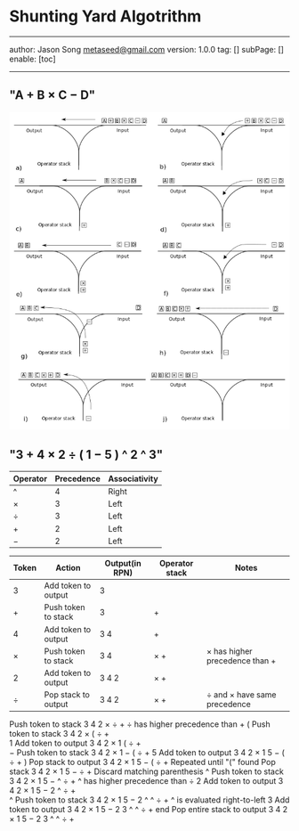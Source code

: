  # Shunting Yard Algotrithm
---
author: Jason Song <metaseed@gmail.com>
version: 1.0.0
tag: []
subPage: []
enable: [toc]

---

## "A + B × C − D"
![](https://raw.githubusercontent.com/metasong/iam-data/master/documents/167/image/20240126T112522837Z-image.png)

## "3 + 4 × 2 ÷ ( 1 − 5 ) ^ 2 ^ 3"

Operator|Precedence|Associativity
--|--|--
^|4|Right
×|3|Left
÷|3|Left
+|2|Left
−|2|Left

Token|Action|Output(in RPN)|Operator stack|	Notes
--|--|--|--|--
3|Add token to output|	3		
+|	Push token to stack|	3|	+	
4|	Add token to output|	3 4	|+	
×|	Push token to stack|	3 4	|× +|	× has higher precedence than +
2|	Add token to output|	3 4 2	|× +	
÷|	Pop stack to output|	3 4 2 |×	+	|÷ and × have same precedence
Push token to stack	3 4 2 ×	÷ +	÷ has higher precedence than +
(	Push token to stack	3 4 2 ×	( ÷ +	
1	Add token to output	3 4 2 × 1	( ÷ +	
−	Push token to stack	3 4 2 × 1	− ( ÷ +	
5	Add token to output	3 4 2 × 1 5	− ( ÷ +	
)	Pop stack to output	3 4 2 × 1 5 −	( ÷ +	Repeated until "(" found
Pop stack	3 4 2 × 1 5 −	÷ +	Discard matching parenthesis
^	Push token to stack	3 4 2 × 1 5 −	^ ÷ +	^ has higher precedence than ÷
2	Add token to output	3 4 2 × 1 5 − 2	^ ÷ +	
^	Push token to stack	3 4 2 × 1 5 − 2	^ ^ ÷ +	^ is evaluated right-to-left
3	Add token to output	3 4 2 × 1 5 − 2 3	^ ^ ÷ +	
end	Pop entire stack to output	3 4 2 × 1 5 − 2 3 ^ ^ ÷ +		